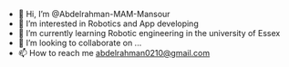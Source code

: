 - 👋 Hi, I’m @Abdelrahman-MAM-Mansour
- 👀 I’m interested in Robotics and App developing
- 🌱 I’m currently learning Robotic engineering in the university of Essex
- 💞️ I’m looking to collaborate on ...
- 📫 How to reach me abdelrahman0210@gmail.com

<!---
Abdelrahman-MAM-Mansour/Abdelrahman-MAM-Mansour is a ✨ special ✨ repository because its `README.md` (this file) appears on your GitHub profile.
You can click the Preview link to take a look at your changes.
--->
